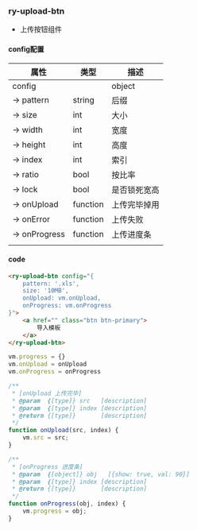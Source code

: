 ### ry-upload-btn

* 上传按钮组件

#### config配置

| 属性          | 类型     | 描述         |
| ------------- | -------- | ------------ |
| config        |          | object       |
| -> pattern    | string   | 后缀         |
| -> size       | int      | 大小         |
| -> width      | int      | 宽度         |
| -> height     | int      | 高度         |
| -> index      | int      | 索引         |
| -> ratio      | bool     | 按比率       |
| -> lock       | bool     | 是否锁死宽高 |
| -> onUpload   | function | 上传完毕掉用 |
| -> onError    | function | 上传失败     |
| -> onProgress | function | 上传进度条   |
|               |          |              |


#### code
```html
<ry-upload-btn config="{
    pattern: '.xls',
    size: '10MB',
    onUpload: vm.onUpload,
    onProgress: vm.onProgress
}">
    <a href="" class="btn btn-primary">
        导入模板
    </a>
</ry-upload-btn>
```

```javascript
vm.progress = {}
vm.onUpload = onUpload
vm.onProgress = onProgress

/**
 * [onUpload 上传完毕]
 * @param  {[type]} src   [description]
 * @param  {[type]} index [description]
 * @return {[type]}       [description]
 */
function onUpload(src, index) {
    vm.src = src;
}

/**
 * [onProgress 进度条]
 * @param  {[object]} obj   [{show: true, val: 90}]
 * @param  {[type]} index [description]
 * @return {[type]}       [description]
 */
function onProgress(obj, index) {
    vm.progress = obj;
}
```
